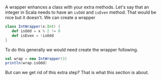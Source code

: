 A wrapper enhances a class with your extra methods. Let's say that an integer in Scala needs to have an `isOdd` and `isEven` method. That would be nice but it doesn't.  We can create a wrapper 

```scala
class IntWrapper(x:Int) {
   def isOdd = x % 2 != 0
   def isEven = !isOdd
}
```

To do this generally we would need create the wrapper following.

```scala
val wrap = new IntWrapper(3)
println(wrap.isOdd)
```

But can we get rid of this extra step? That is what this section is about.
